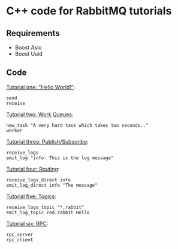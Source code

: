 # C++ code for RabbitMQ tutorials

## Requirements

* Boost Asio
* Boost Uuid

  
## Code

[Tutorial one: "Hello World!"](http://www.rabbitmq.com/tutorial-one-python.html):

    send
    receive


[Tutorial two: Work Queues](http://www.rabbitmq.com/tutorial-two-python.html):

    new_task "A very hard task which takes two seconds.."
    worker


[Tutorial three: Publish/Subscribe](http://www.rabbitmq.com/tutorial-three-python.html):

    receive_logs
    emit_log "info: This is the log message"


[Tutorial four: Routing](http://www.rabbitmq.com/tutorial-four-python.html):

    receive_logs_direct info
    emit_log_direct info "The message"


[Tutorial five: Topics](http://www.rabbitmq.com/tutorial-five-python.html):

    receive_logs_topic "*.rabbit"
    emit_log_topic red.rabbit Hello


[Tutorial six: RPC](http://www.rabbitmq.com/tutorial-six-python.html):

    rpc_server
    rpc_client
